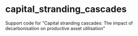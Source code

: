# capital_stranding_cascades
Support code for "Capital stranding cascades: The impact of decarbonisation on productive asset utilisation"
